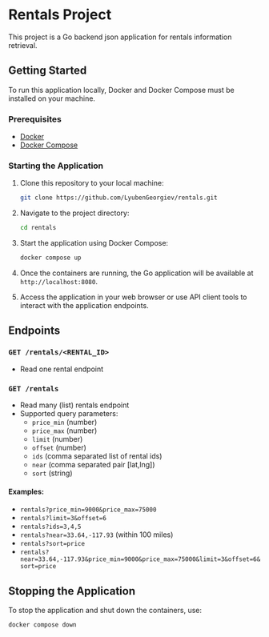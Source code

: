 # Rentals Project

This project is a Go backend json application for rentals information retrieval.

## Getting Started

To run this application locally, Docker and Docker Compose must be installed on your machine.

### Prerequisites

- [Docker](https://docs.docker.com/get-docker/)
- [Docker Compose](https://docs.docker.com/compose/install/)

### Starting the Application

1. Clone this repository to your local machine:

    ```bash
    git clone https://github.com/LyubenGeorgiev/rentals.git
    ```

2. Navigate to the project directory:

    ```bash
    cd rentals
    ```

3. Start the application using Docker Compose:

    ```bash
    docker compose up
    ```

4. Once the containers are running, the Go application will be available at `http://localhost:8080`.

5. Access the application in your web browser or use API client tools to interact with the application endpoints.

## Endpoints

### `GET /rentals/<RENTAL_ID>`
- Read one rental endpoint

### `GET /rentals`
- Read many (list) rentals endpoint
- Supported query parameters:
  - `price_min` (number)
  - `price_max` (number)
  - `limit` (number)
  - `offset` (number)
  - `ids` (comma separated list of rental ids)
  - `near` (comma separated pair [lat,lng])
  - `sort` (string)

#### Examples:

- `rentals?price_min=9000&price_max=75000`
- `rentals?limit=3&offset=6`
- `rentals?ids=3,4,5`
- `rentals?near=33.64,-117.93` (within 100 miles)
- `rentals?sort=price`
- `rentals?near=33.64,-117.93&price_min=9000&price_max=75000&limit=3&offset=6&sort=price`

## Stopping the Application

To stop the application and shut down the containers, use:

```bash
docker compose down
